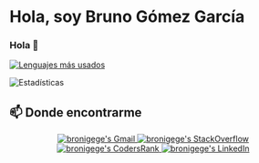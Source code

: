 # Hola, soy Bruno Gómez García 
### Hola :dog:


[![Lenguajes más usados](https://github-readme-stats.vercel.app/api/top-langs/?username=bronigege)](https://github.com/anuraghazra/github-readme-stats)


![Estadísticas](https://github-readme-stats.vercel.app/api?username=bronigege&show_icons=true&theme=onedark)

## **📫 Donde encontrarme**

<div align="center" style="text-align:center">
    <a href="mailto:bronigege@gmail.com">
        <img src="https://img.shields.io/badge/-Gmail-EA4335?style=for-the-badge&logo=Gmail&logoColor=white"
            alt="bronigege's Gmail">
    </a>
    <a href="https://es.stackoverflow.com/users/248896/bronigege">
        <img src="https://img.shields.io/badge/-SO-F58025?style=for-the-badge&logo=StackOverflow&logoColor=white"
            alt="bronigege's StackOverflow">
    </a>
    <a href="https://profile.codersrank.io/user/bronigege/">
        <img src="https://img.shields.io/badge/CodersRank-67A4AC?style=for-the-badge&logo=codersrank&logoColor=white"
            alt="bronigege's CodersRank">
    </a>
    <a href="https://www.linkedin.com/in/bruno-gómez-garc%C3%ADa-48a9ba61/">
        <img src="https://img.shields.io/badge/LinkedIn-0A66C2?style=for-the-badge&logo=linkedin&logoColor=white"
            alt="bronigege's LinkedIn">
    </a>
</div>



<!--
**bronigege/bronigege** is a ✨ _special_ ✨ repository because its `README.md` (this file) appears on your GitHub profile.

Here are some ideas to get you started:

- 🔭 I’m currently working on ...
- 🌱 I’m currently learning ...
- 👯 I’m looking to collaborate on ...
- 🤔 I’m looking for help with ...
- 💬 Ask me about ...
- 📫 How to reach me: ...
- 😄 Pronouns: ...
- ⚡ Fun fact: ...
-->
